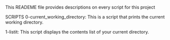 This READEME file provides descriptions on every script for this project

SCRIPTS
0-current_working_directory: This is a script that prints the current working directory.

1-listit: This script displays the contents list of your current directory.

